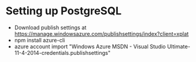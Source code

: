 Setting up PostgreSQL
=====================

- Download publish settings at https://manage.windowsazure.com/publishsettings/index?client=xplat 
- npm install azure-cli
- azure account import "Windows Azure MSDN - Visual Studio Ultimate-11-4-2014-credentials.publishsettings"

